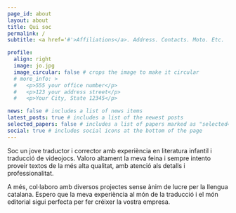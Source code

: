 ```yaml
---
page_id: about
layout: about
title: Qui soc
permalink: /
subtitle: <a href='#'>Affiliations</a>. Address. Contacts. Moto. Etc.

profile:
  align: right
  image: jo.jpg
  image_circular: false # crops the image to make it circular
  # more_info: >
  #   <p>555 your office number</p>
  #   <p>123 your address street</p>
  #   <p>Your City, State 12345</p>

news: false # includes a list of news items
latest_posts: true # includes a list of the newest posts
selected_papers: false # includes a list of papers marked as "selected={true}"
social: true # includes social icons at the bottom of the page
---
```


Soc un jove traductor i corrector amb experiència en literatura infantil i traducció de videojocs. Valoro altament la meva feina i sempre intento proveir textos de la més alta qualitat, amb atenció als detalls i professionalitat.

A més, col·laboro amb diversos projectes sense ànim de lucre per la llengua catalana. Espero que la meva experiència al món de la traducció i el món editorial sigui perfecta per fer créixer la vostra empresa.

